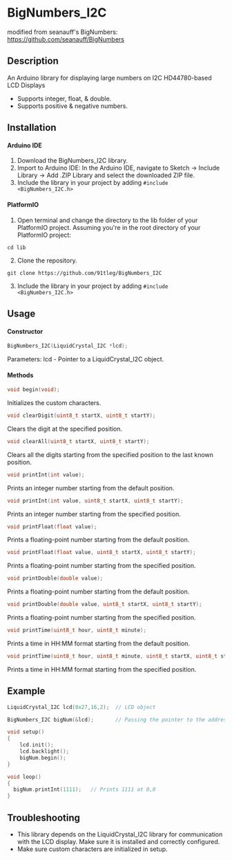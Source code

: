 
# BigNumbers_I2C

modified from seanauff's BigNumbers: https://github.com/seanauff/BigNumbers

## Description
An Arduino library for displaying large numbers on I2C HD44780-based LCD Displays
* Supports integer, float, & double.
* Supports positive & negative numbers.

## Installation

#### Arduino IDE
1. Download the BigNumbers_I2C library.
2. Import to Arduino IDE: In the Arduino IDE, navigate to Sketch -> Include Library -> Add .ZIP Library and select the downloaded ZIP file.
3. Include the library in your project by adding ```#include <BigNumbers_I2C.h>```

#### PlatformIO
1. Open terminal and change the directory to the lib folder of your PlatformIO project. Assuming you're in the root directory of your PlatformIO project:
```
cd lib
```
2. Clone the repository.
```
git clone https://github.com/91tleg/BigNumbers_I2C
```
3. Include the library in your project by adding ```#include <BigNumbers_I2C.h>```

## Usage

#### Constructor
```cpp
BigNumbers_I2C(LiquidCrystal_I2C *lcd);
```
Parameters: lcd - Pointer to a LiquidCrystal_I2C object.

#### Methods
```cpp
void begin(void);
```
Initializes the custom characters.


```cpp
void clearDigit(uint8_t startX, uint8_t startY);
```
Clears the digit at the specified position.


```cpp
void clearAll(uint8_t startX, uint8_t startY);
```
Clears all the digits starting from the specified position to the last known position.


```cpp
void printInt(int value);
```
Prints an integer number starting from the default position.


```cpp
void printInt(int value, uint8_t startX, uint8_t startY);
```
Prints an integer number starting from the specified position.


```cpp
void printFloat(float value);
```
Prints a floating-point number starting from the default position.


```cpp
void printFloat(float value, uint8_t startX, uint8_t startY);
```
Prints a floating-point number starting from the specified position.


```cpp
void printDouble(double value);
```
Prints a floating-point number starting from the default position.


```cpp
void printDouble(double value, uint8_t startX, uint8_t startY);
```
Prints a floating-point number starting from the specified position.


```cpp
void printTime(uint8_t hour, uint8_t minute);
```
Prints a time in HH:MM format starting from the default position.


```cpp
void printTime(uint8_t hour, uint8_t minute, uint8_t startX, uint8_t startY);
```
Prints a time in HH:MM format starting from the specified position.

## Example
```cpp
LiquidCrystal_I2C lcd(0x27,16,2);  // LCD object

BigNumbers_I2C bigNum(&lcd);       // Passing the pointer to the address of LCD object

void setup()
{
    lcd.init();
    lcd.backlight();
    bigNum.begin();
}

void loop()
{
  bigNum.printInt(1111);   // Prints 1111 at 0,0
}
```

## Troubleshooting
* This library depends on the LiquidCrystal_I2C library for communication with the LCD display. Make sure it is installed and correctly configured.
* Make sure custom characters are initialized in setup.